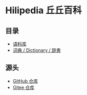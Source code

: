 # Hilipedia 丘丘百科

## 目录

- [语料库](corpus/index.md)
- [词典 / Dictionary / 辞書](dictionary/index.md)

## 源头

- [GitHub 仓库](https://github.com/SpeedyOrc-C/Hilipedia)
- [Gitee 仓库](https://gitee.com/Chen_Zhanming/Hilipedia)
